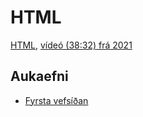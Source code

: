 # HTML

[HTML](1.html.md), [vídeó (38:32) frá 2021](https://youtu.be/8VHvlMpGEu4)

## Aukaefni

- [Fyrsta vefsíðan](http://info.cern.ch/hypertext/WWW/TheProject.html)
